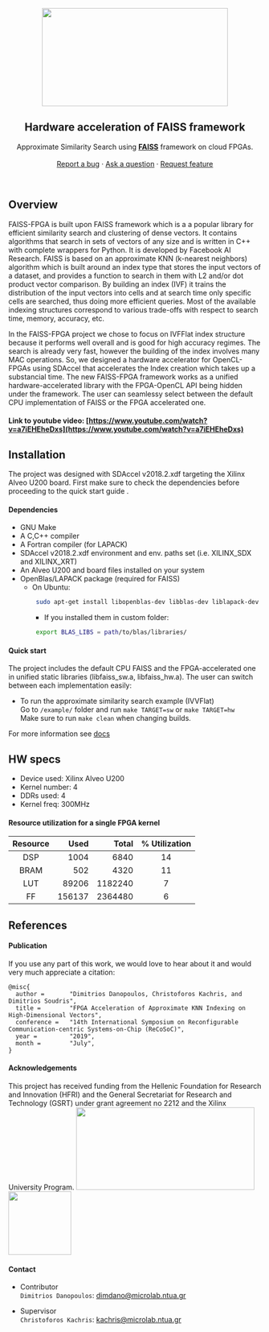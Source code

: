 <p align="center">
    <img src="https://i.imgur.com/KzcpiDq.png" alt="" width=370 height=195>
  </a>

  <h2 align="center">Hardware acceleration of FAISS framework</h2>

  <p align="center">
    Approximate Similarity Search using <a href="https://github.com/facebookresearch/faiss/"><strong>FAISS</strong></a> framework on cloud FPGAs.
    <br>
    <br>
    <a href="https://github.com/dimdano/faiss-fpga/issues/new?labels=bug">Report a bug</a>
    ·
    <a href="https://github.com/dimdano/faiss-fpga/issues/new?labels=question">Ask a question</a>
    ·
    <a href="https://github.com/dimdano/faiss-fpga/issues/new?labels=enhancement">Request feature</a>
    </p>
</p>

<br>



## Overview

FAISS-FPGA is built upon FAISS framework which is a a popular library for efficient similarity search and clustering of dense vectors. It contains algorithms that search in sets of vectors of any size and is written in C++ with complete wrappers for Python. It is developed by Facebook AI Research. 
FAISS is based on an approximate KNN (k-nearest neighbors) algorithm which is built around an index type that stores the input vectors of a dataset, and provides a function to search in them with L2 and/or dot product vector comparison. By building an index (IVF) it trains the distribution of the input vectors into cells and at search time only specific cells are searched, thus doing more efficient queries.
Most of the available indexing structures correspond to various trade-offs with respect to search time, memory, accuracy, etc.

In the FAISS-FPGA project we chose to focus on IVFFlat index structure because it performs well overall and is good for high accuracy regimes. The search is already very fast, however the building of the index involves many MAC operations. So, we designed a hardware accelerator for OpenCL-FPGAs using SDAccel that accelerates the Index creation which takes up a substancial time. The new FAISS-FPGA framework works as a unified hardware-accelerated library with the FPGA-OpenCL API being hidden under the framework. The user can seamlessy select between the default CPU implementation of FAISS or the FPGA accelerated one.

#### Link to youtube video: [https://www.youtube.com/watch?v=a7iEHEheDxs](https://www.youtube.com/watch?v=a7iEHEheDxs)

## Installation

The project was designed with SDAccel v2018.2.xdf targeting the Xilinx Alveo U200 board. First make sure to check the dependencies before proceeding to the quick start guide .


#### Dependencies 

* GNU Make
* A C,C++ compiler
* A Fortran compiler (for LAPACK)
* SDAccel v2018.2.xdf environment and env. paths set (i.e. XILINX_SDX and XILINX_XRT)
* An Alveo U200 and board files installed on your system 
* OpenBlas/LAPACK package (required for FAISS)
  * On Ubuntu:
      ```sh
       sudo apt-get install libopenblas-dev libblas-dev liblapack-dev
       ```
      * If you installed them in custom folder:
      ```sh
       export BLAS_LIBS = path/to/blas/libraries/
      ```
      
#### Quick start 

The project includes the default CPU FAISS and the FPGA-accelerated one in unified static libraries (libfaiss_sw.a, libfaiss_hw.a). The user can switch between each implementation easily:

* To run the approximate similarity search example (IVVFlat) <br/>
  Go to ```/example/``` folder and run ```make TARGET=sw``` or ```make TARGET=hw``` <br/>
  Make sure to run ```make clean``` when changing builds.

For more information see  [docs](https://github.com/dimdano/faiss-fpga/tree/master/docs)

## HW specs

* Device used: Xilinx Alveo U200
* Kernel number: 4
* DDRs used: 4 
* Kernel freq: 300MHz

#### Resource utilization for a single FPGA kernel 

Resource	|	Used	|	Total	|	% Utilization
:----------:|----------:|----------:|:----------:|
DSP	|	1004	|	6840	|	  14|
BRAM	|	502	|	4320	|	  11|
LUT	|	89206	|	1182240	|  	7|
FF	|	156137	|	2364480	|  	6| 

## References

#### Publication

If you use any part of this work, we would love to hear about it and would very much appreciate a citation:

```
@misc{
  author =       "Dimitrios Danopoulos, Christoforos Kachris, and Dimitrios Soudris",
  title =        "FPGA Acceleration of Approximate KNN Indexing on High-Dimensional Vectors",
  conference =   "14th International Symposium on Reconfigurable Communication-centric Systems-on-Chip (ReCoSoC)",
  year =         "2019",
  month =        "July",
}
```
#### Acknowledgements

This project has received funding from the Hellenic Foundation for Research and Innovation (HFRI) and the General Secretariat for Research and Technology (GSRT) under grant agreement no 2212 and the Xilinx University Program.
    <img src="http://www.elidek.gr/wp-content/uploads/2018/05/HFRI_LOGO_SMALL.png" alt="" width=355 height=164>
    <img src="https://www.cl.cam.ac.uk/teaching/1011/P33/logo/xup.jpg" alt="" width=125 height=126>

#### Contact 

* Contributor <br/>
`Dimitrios Danopoulos`: dimdano@microlab.ntua.gr

* Supervisor <br/>
`Christoforos Kachris`: kachris@microlab.ntua.gr



